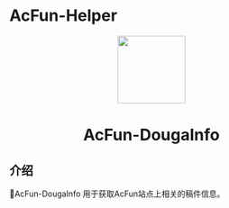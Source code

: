 # AcFun-Helper

<p align="center">
<img src="https://i.loli.net/2020/05/28/2k8dPLiGEZNHjny.png" width="120">
</p>
<h1 align="center">AcFun-DougaInfo</h1>

## 介绍
🍰AcFun-DougaInfo 用于获取AcFun站点上相关的稿件信息。
